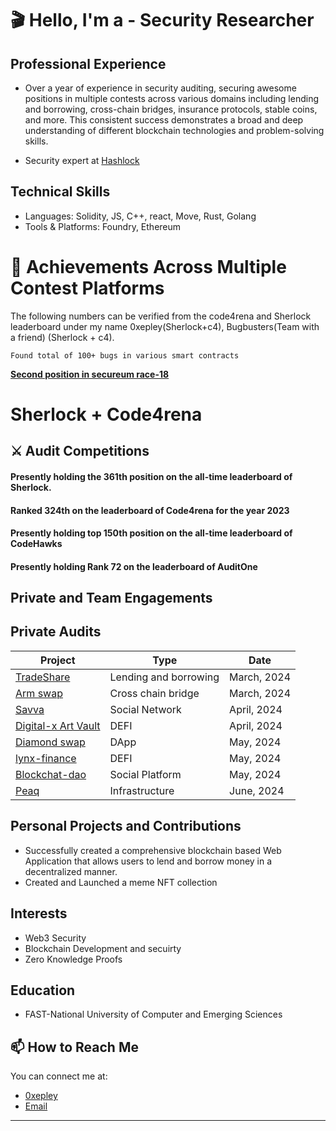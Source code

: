 
<!-- Your Name and Introduction -->
# 🎬 Hello, I'm a - Security Researcher

## Professional Experience
- Over a year of experience in security auditing, securing awesome positions in multiple contests across various domains including lending and borrowing, cross-chain bridges, insurance protocols, stable coins, and more. This consistent success demonstrates a broad and deep understanding of different blockchain technologies and problem-solving skills.

- Security expert at [Hashlock](https://www.hashlock.com.au/)

## Technical Skills
- Languages: Solidity, JS, C++, react, Move, Rust, Golang
- Tools & Platforms: Foundry, Ethereum



<!--I'm a passionate software developer and open-source enthusiast. Welcome to my GitHub profile, where I share my projects and contributions to the community.-->

<!-- Profile Picture -->
# 🏅 Achievements Across Multiple Contest Platforms

The following numbers can be verified from the code4rena and Sherlock leaderboard under my name 0xepley(Sherlock+c4), Bugbusters(Team with a friend) (Sherlock + c4).

    Found total of 100+ bugs in various smart contracts  

**[Second position in secureum race-18](https://discord.com/channels/814328279468474419/927065287172427798/1112616229602070560)**


# Sherlock + Code4rena

## ⚔️ Audit Competitions

#### Presently holding the 361th position on the all-time leaderboard of Sherlock.
#### Ranked 324th on the leaderboard of Code4rena for the year 2023
#### Presently holding top 150th position on the all-time leaderboard of CodeHawks
#### Presently holding Rank 72 on the leaderboard of AuditOne

## Private and Team Engagements


## Private Audits

| Project                                             | Type                | Date           | 
|-----------------------------------------------------|---------------------|----------------|
| [TradeShare](https://tradeshare.com/)               | Lending and borrowing  | March, 2024 | 
| [Arm swap](https://www.armswap.com/)  | Cross chain bridge                 | March, 2024 | 
| [Savva](https://savva.app/)            | Social Network      | April, 2024    | 
| [Digital-x Art Vault](https://www.digitalx.com/)     | DEFI                                      | April, 2024    |
| [Diamond swap](https://www.diamondswap.co/)            | DApp      | May, 2024    | 
| [lynx-finance](https://www.lynx.finance/)     | DEFI                                      | May, 2024    |
| [Blockchat-dao](https://blockchatdao.com/)      | Social Platform            | May, 2024    | 
| [Peaq](https://peaq.io/)      | Infrastructure            | June, 2024    | 




## Personal Projects and Contributions
- Successfully created a comprehensive blockchain based Web Application that allows users to lend and borrow money in a decentralized manner.
- Created and Launched a meme NFT collection

## Interests
- Web3 Security
- Blockchain Development and secuirty
- Zero Knowledge Proofs

<!--# Hats Finance

## Audit Competitions
| Contest | High risk | Medium risk | Security report | Position | Payout | Language |
| --------| ----------| ------------| ----------------| ---------| -------| ---------|
| 40      | 30        | 10          |  15             | 30       | 10     | 1        |-->

<!-- GitHub Stats 
## 📈 GitHub Stats-->

<!--![GitHub Stats](https://github-readme-stats.vercel.app/api?username=Nabeel-javaid&show_icons=true&count_private=true&hide=contribs,prs&theme=radical)-->

<!-- Technologies & Tools 
## 🛠️ Technologies & Tools

- List some of the technologies and tools you use, e.g. languages, frameworks, etc.
-->
<!-- Featured Repositories -->

## Education
- FAST-National University of Computer and Emerging Sciences

<!-- How to Reach Me -->
## 📫 How to Reach Me

You can connect me at:

- [0xepley](https://twitter.com/0xTonya_)
- [Email](nabeeljaved944@gmail.com)



<!-- Footer -->
---
<p align="center">
  <!-- Add your other social media links or website here -->
</p>


<!--
**Nabeel-javaid/Nabeel-javaid** is a ✨ _special_ ✨ repository because its `README.md` (this file) appears on your GitHub profile.

Here are some ideas to get you started:

- 🔭 I’m currently working on ...
- 🌱 I’m currently learning ...
- 👯 I’m looking to collaborate on ...
- 🤔 I’m looking for help with ...
- 💬 Ask me about ...
- 📫 How to reach me: ...
- 😄 Pronouns: ...
- ⚡ Fun fact: ...
-->

